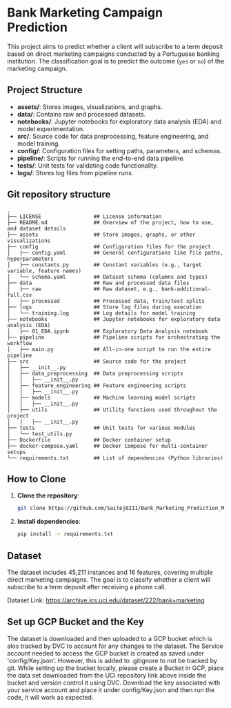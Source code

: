 # Bank Marketing Campaign Prediction

This project aims to predict whether a client will subscribe to a term deposit based on direct marketing campaigns conducted by a Portuguese banking institution. The classification goal is to predict the outcome (`yes` or `no`) of the marketing campaign.

## Project Structure
- **assets/**: Stores images, visualizations, and graphs.
- **data/**: Contains raw and processed datasets.
- **notebooks/**: Jupyter notebooks for exploratory data analysis (EDA) and model experimentation.
- **src/**: Source code for data preprocessing, feature engineering, and model training.
- **config/**: Configuration files for setting paths, parameters, and schemas.
- **pipeline/**: Scripts for running the end-to-end data pipeline.
- **tests/**: Unit tests for validating code functionality.
- **logs/**: Stores log files from pipeline runs.


## Git repository structure
```plaintext
.
├── LICENSE                 ## License information
├── README.md               ## Overview of the project, how to use, and dataset details
├── assets                  ## Store images, graphs, or other visualizations
├── config                  ## Configuration files for the project
│   ├── config.yaml         ## General configurations like file paths, hyperparameters
│   ├── constants.py        ## Constant variables (e.g., target variable, feature names)
│   └── schema.yaml         ## Dataset schema (columns and types)
├── data                    ## Raw and processed data files
│   ├── raw                 ## Raw dataset, e.g., bank-additional-full.csv
│   ├── processed           ## Processed data, train/test splits
├── logs                    ## Store log files during execution
│   └── training.log        ## Log details for model training
├── notebooks               ## Jupyter notebooks for exploratory data analysis (EDA)
│   ├── 01_EDA.ipynb        ## Exploratory Data Analysis notebook
├── pipeline                ## Pipeline scripts for orchestrating the workflow
│   ├── main.py             ## All-in-one script to run the entire pipeline
├── src                     ## Source code for the project
│   ├── __init__.py
│   ├── data_preprocessing  ## Data preprocessing scripts
│   │   ├── __init__.py
│   ├── feature_engineering ## Feature engineering scripts
│   │   ├── __init__.py
│   ├── models              ## Machine learning model scripts
│   │   ├── __init__.py
│   ├── utils               ## Utility functions used throughout the project
│   │   ├── __init__.py
├── tests                   ## Unit tests for various modules
│   └── test_utils.py
├── Dockerfile              ## Docker container setup
├── docker-compose.yaml     ## Docker Compose for multi-container setups
└── requirements.txt        ## List of dependencies (Python libraries)
```

## How to Clone
1. **Clone the repository**:
   ```bash
   git clone https://github.com/Saitej0211/Bank_Marketing_Prediction_MLops
   ```
2. **Install dependencies**:
   ```bash
   pip install -r requirements.txt
   ```

## Dataset
The dataset includes 45,211 instances and 16 features, covering multiple direct marketing campaigns. The goal is to classify whether a client will subscribe to a term deposit after receiving a phone call.

Dataset Link:
https://archive.ics.uci.edu/dataset/222/bank+marketing

## Set up GCP Bucket and the Key
The dataset is downloaded and then uploaded to a GCP bucket which is alos tracked by DVC to account for any changes to the dataset. The Service account needed to access the GCP bucket is created as saved under 'config/Key.json'. However, this is added to .gitignore to not be tracked by git. While setting up the bucket locally, please create a Bucket in GCP, place the data set downloaded from the UCI repository link above inside the bucket and version control it using DVC.
Download the key associated with your service account and place it under config/Key.json and then run the code, it will work as expected.
